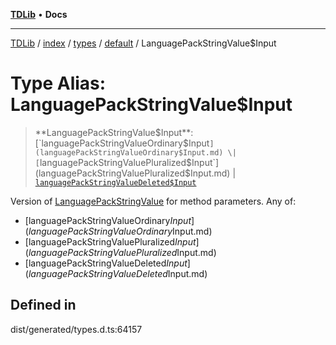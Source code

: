 [**TDLib**](../../../../../../README.md) • **Docs**

***

[TDLib](../../../../../../modules.md) / [index](../../../../../README.md) / [types](../../../README.md) / [default](../README.md) / LanguagePackStringValue$Input

# Type Alias: LanguagePackStringValue$Input

> **LanguagePackStringValue$Input**: [`languagePackStringValueOrdinary$Input`](languagePackStringValueOrdinary$Input.md) \| [`languagePackStringValuePluralized$Input`](languagePackStringValuePluralized$Input.md) \| [`languagePackStringValueDeleted$Input`](languagePackStringValueDeleted$Input.md)

Version of [LanguagePackStringValue](LanguagePackStringValue.md) for method parameters.
Any of:
- [languagePackStringValueOrdinary$Input](languagePackStringValueOrdinary$Input.md)
- [languagePackStringValuePluralized$Input](languagePackStringValuePluralized$Input.md)
- [languagePackStringValueDeleted$Input](languagePackStringValueDeleted$Input.md)

## Defined in

dist/generated/types.d.ts:64157
